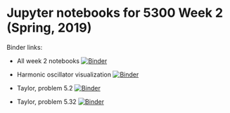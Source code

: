 # Jupyter notebooks for 5300 Week 2 (Spring, 2019)

Binder links:

* All week 2 notebooks [![Binder](https://mybinder.org/badge_logo.svg)](https://mybinder.org/v2/gh/furnstahl/5300-notebooks/master?filepath=week_2)

* Harmonic oscillator visualization [![Binder](https://mybinder.org/badge_logo.svg)](https://mybinder.org/v2/gh/furnstahl/5300-notebooks/master?filepath=week_2%2FHarmonic_oscillator_visualization.ipynb)

* Taylor, problem 5.2 [![Binder](https://mybinder.org/badge_logo.svg)](https://mybinder.org/v2/gh/furnstahl/5300-notebooks/master?filepath=week_2%2FTaylor_problem_5.2.ipynb)

* Taylor, problem 5.32 [![Binder](https://mybinder.org/badge_logo.svg)](https://mybinder.org/v2/gh/furnstahl/5300-notebooks/master?filepath=week_2%2FTaylor_problem_5.32.ipynb)

